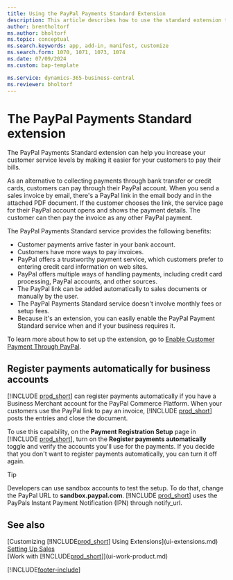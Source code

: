 ```yaml
---
title: Using the PayPal Payments Standard Extension
description: This article describes how to use the standard extension to enable customers to make payments with PayPal.
author: brentholtorf
ms.author: bholtorf
ms.topic: conceptual
ms.search.keywords: app, add-in, manifest, customize
ms.search.form: 1070, 1071, 1073, 1074
ms.date: 07/09/2024
ms.custom: bap-template

ms.service: dynamics-365-business-central
ms.reviewer: bholtorf
---
```

# The PayPal Payments Standard extension

The PayPal Payments Standard extension can help you increase your customer service levels by making it easier for your customers to pay their bills.

As an alternative to collecting payments through bank transfer or credit cards, customers can pay through their PayPal account. When you send a sales invoice by email, there's a PayPal link in the email body and in the attached PDF document. If the customer chooses the link, the service page for their PayPal account opens and shows the payment details. The customer can then pay the invoice as any other PayPal payment.

The PayPal Payments Standard service provides the following benefits:

* Customer payments arrive faster in your bank account.
* Customers have more ways to pay invoices.
* PayPal offers a trustworthy payment service, which customers prefer to entering credit card information on web sites.
* PayPal offers multiple ways of handling payments, including credit card processing, PayPal accounts, and other sources.
* The PayPal link can be added automatically to sales documents or manually by the user.
* The PayPal Payments Standard service doesn't involve monthly fees or setup fees.
* Because it's an extension, you can easily enable the PayPal Payment Standard service when and if your business requires it.  

To learn more about how to set up the extension, go to [Enable Customer Payment Through PayPal](sales-how-enable-payment-service-extensions.md).

## Register payments automatically for business accounts

[!INCLUDE [prod_short](includes/prod_short.md)] can register payments automatically if you have a Business Merchant account for the PayPal Commerce Platform. When your customers use the PayPal link to pay an invoice, [!INCLUDE [prod_short](includes/prod_short.md)] posts the entries and close the document.

To use this capability, on the **Payment Registration Setup** page in [!INCLUDE [prod_short](includes/prod_short.md)], turn on the **Register payments automatically** toggle and verify the accounts you'll use for the payments. If you decide that you don't want to register payments automatically, you can turn it off again.

> [!TIP]
> Developers can use sandbox accounts to test the setup. To do that, change the PayPal URL to **sandbox.paypal.com**. [!INCLUDE [prod_short](includes/prod_short.md)] uses the PayPals Instant Payment Notification (IPN) through notify_url.

## See also

[Customizing [!INCLUDE[prod_short](includes/prod_short.md)] Using Extensions](ui-extensions.md)  
[Setting Up Sales](sales-setup-sales.md)  
[Work with [!INCLUDE[prod_short](includes/prod_short.md)]](ui-work-product.md)  

[!INCLUDE[footer-include](includes/footer-banner.md)]
